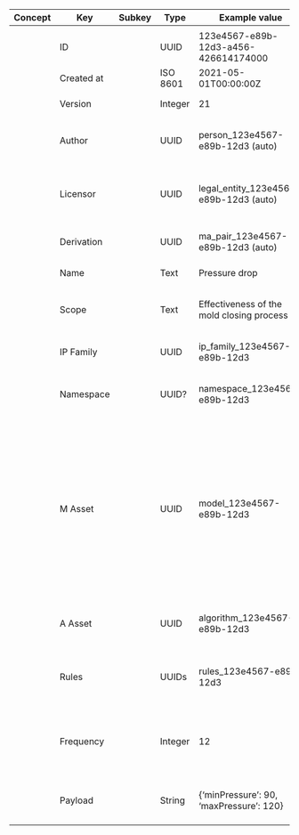 | Concept | Key        | Subkey | Type     | Example value                             | Comment                                                                                                                                                                                                                                                                          | Condition |
| ------- | ---------- | ------ | -------- | ----------------------------------------- | -------------------------------------------------------------------------------------------------------------------------------------------------------------------------------------------------------------------------------------------------------------------------------- | --------- |
|         |            |        |          |                                           |                                                                                                                                                                                                                                                                                  |           |
|         | ID         |        | UUID     | 123e4567-e89b-12d3-a456-426614174000      | Unique identifier for the MA Pair                                                                                                                                                                                                                                                | auto      |
|         | Created at |        | ISO 8601 | 2021-05-01T00:00:00Z                      | Date of creation                                                                                                                                                                                                                                                                 | auto      |
|         | Version    |        | Integer  | 21                                        | Version number of the MA Pair                                                                                                                                                                                                                                                    |           |
|         | Author     |        | UUID     | person_123e4567-e89b-12d3 (auto)          | Identifier of the Author of the MA Pair (NB: Entity for author is referenced)                                                                                                                                                                                                    | auto      |
|         | Licensor   |        | UUID     | legal_entity_123e4567-e89b-12d3 (auto)    | Identifier of the Legal Entity licensing the MA Pair (NB: Entity for Licensor is referenced)                                                                                                                                                                                     | auto      |
|         | Derivation |        | UUID     | ma_pair_123e4567-e89b-12d3 (auto)         | In case of derivation, references to parent / child (optional)                                                                                                                                                                                                                   | auto      |
|         | Name       |        | Text     | Pressure drop                             | Short name to identify the MA Pair                                                                                                                                                                                                                                               |           |
|         | Scope      |        | Text     | Effectiveness of the mold closing process | Short description of the scope of the MA Pair (human readable)                                                                                                                                                                                                                   |           |
|         | IP Family  |        | UUID     | ip_family_123e4567-e89b-12d3              | Identifier of the IP Family the MA Pair is valid for                                                                                                                                                                                                                             |           |
|         | Namespace  |        | UUID?    | namespace_123e4567-e89b-12d3              | Context to interpret the associated information (optional?)                                                                                                                                                                                                                      |           |
|         | M Asset    |        | UUID     | model_123e4567-e89b-12d3                  | Identifier of the Model Asset associated to the MA Pair (NB: The corresponding model file is indicated in Model metadata (first tab) as Model_URI and the corresponding zip file needs to be served to the Algorithm to evaluate the Model by the Microservice (MODEL_FILENAME)) |           |
|         | A Asset    |        | UUID     | algorithm_123e4567-e89b-12d3              | Identifiers of the Algorithm Asset associated to the MA Pair                                                                                                                                                                                                                     |           |
|         | Rules      |        | UUIDs    | rules_123e4567-e89b-12d3                  | References to recommended Rules to be verified per Evaluation of the MA Pair                                                                                                                                                                                                     |           |
|         | Frequency  |        | Integer  | 12                                        | Recommended number of evaluations conducted per hour for the MA Pair (optional)                                                                                                                                                                                                  |           |
|         | Payload    |        | String   | {‘minPressure’: 90, ‘maxPressure’: 120}   | User-defined key-value pairs: JSON string with additional information (optional)                                                                                                                                                                                                 |           |
